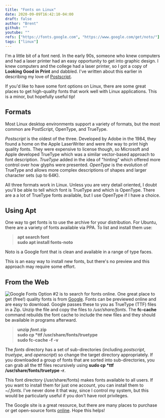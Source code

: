 ```yaml
---
title: "Fonts on Linux"
date: 2020-09-09T16:42:10-04:00
draft: false
author: "Brent"
github: ""
youtube: ""
refs: ["https://fonts.google.com", "https://www.google.com/get/noto/"]
tags: ["linux"]
---
```


I'm a little bit of a font nerd.  In the early 90s, someone who knew computers and had a laser printer had an easy opportunity to get into graphic design.  I knew computers and the college had a laser printer, so I got a copy of __Looking Good in Print__ and dabbled.  I've written about this earlier in describing my love of [Postscript](/FunwithPostscript).

If you'd like to have some font options on Linux, there are some great places to get high-quality fonts that work well with Linux applications.  This is a minor, but hopefully useful tip!

## Formats
Most Linux desktop environments support a variety of formats, but the most common are PostScript, OpenType, and TrueType.

_Postscript_ is the oldest of the three.  Developed by Adobe in the 1984, they found a home on the Apple LaserWriter and were _the_ way to print high quality fonts.  They were expensive to license though, so Microsoft and Apple developed TrueType which was a similar vector-based approach to font description.  _TrueType_ added in the idea of "hinting" which offered more control over how glyphs were presented.  _OpenType_ is the evolution of TrueType and allows more complex descriptions of shapes and larger character sets (up to 64K).

All three formats work in Linux.  Unless you are very detail oriented, I doubt you'll be able to tell which font is TrueType and which is OpenType.  There are a a lot of TrueType fonts available, but I use OpenType if I have a choice.

## Using Apt

One way to get fonts is to use the archive for your distribution.  For Ubuntu, there are a variety of fonts available via PPA.  To list and install them use:
> __apt search font__  
__sudo apt install fonts-noto__  

Noto is a Google font that is clean and available in a range of type faces.

This is an easy way to install new fonts, but there's no preview and this approach may require some effort.

## From the Web
![Google Fonts](/DownloadGoogleFont.png#center)
Option #2 is to search for fonts online.  One great place to get (free!) quality fonts is from [Google](https://fonts.google.com).  Fonts can be previewed online and are easy to download. Google passes these to you as TrueType (TTF) files in a Zip.  Unzip the file and copy the files to _/usr/share/fonts_.  The __fc-cache__ command rebuilds the font cache to include the new files and they should be available in programs afterward.

> __unzip _font_.zip__  
__sudo cp *ttf /usr/share/fonts/truetype__  
__sudo fc-cache -f -v__  

The _fonts_ directory has a set of sub-directories (including _postscript_, _truetype_, and _openscript_) so change the target directory appropriately.  If you downloaded a group of fonts that are sorted into sub-directories, you can grab all the ttf files recursively using __sudo cp *ttf /usr/share/fonts/truetype -r__.

This font directory (/usr/share/fonts) makes fonts available to all users.  If you want to install them for just one account, you can install them to _~/.fonts_.  I've never done it that way, since I control my system, but this would be particularly useful if you don't have root privileges.

The Google site is a great resource, but there are many places to purchase or get open-source fonts [online](https://lmgtfy.com/?q=fonts&pp=1&iie=1).  Hope this helps!





